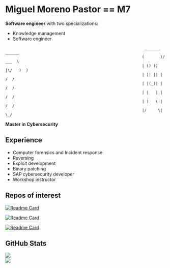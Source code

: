 # Miguel Moreno Pastor == M7

**Software engineer** with two specializations:

- Knowledge management
- Software engineer

```
                                                             _______  ______  
                                                            (       )/ ___  \ 
                                                            | () () |\/   )  )
                                                            | || || |    /  / 
                                                            | |(_)| |   /  /  
                                                            | |   | |  /  /   
                                                            | )   ( | /  /    
                                                            |/     \| \_/     

```

**Master in Cybersecurity**

## Experience

- Computer forensics and Incident response
- Reversing
- Exploit development
- Binary patching
- SAP cybersecurity developer
- Workshop instructor

## Repos of interest

[![Readme Card](https://github-readme-stats.vercel.app/api/pin/?username=mimorep&repo=FeelTheM7)](https://github.com/mimorep/FeelTheM7)

[![Readme Card](https://github-readme-stats.vercel.app/api/pin/?username=mimorep&repo=HowMuchIKnowFromYou)](https://github.com/mimorep/HowMuchIKnowFromYou)

[![Readme Card](https://github-readme-stats.vercel.app/api/pin/?username=mimorep&repo=SAP-Payment-Infrastructure)](https://github.com/mimorep/SAP-Payment-Infrastructure)

## GitHub Stats

<div class="row">
  <div class="column">
    <img aling="center" src="https://github-readme-stats.vercel.app/api?username=mimorep&theme=codeSTACKr&show_icons=true"/>
  </div>
  <div class="column">
    <img align="center" src="https://github-readme-stats.vercel.app/api/top-langs/?username=mimorep&theme=codeSTACKr&hide="/>
  </div>
</div>
